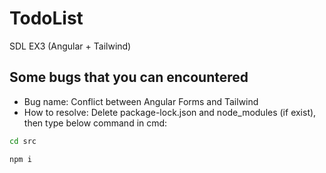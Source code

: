 # TodoList
SDL EX3 (Angular + Tailwind)

## Some bugs that you can encountered
- Bug name: Conflict between Angular Forms and Tailwind
- How to resolve: Delete package-lock.json and node_modules (if exist), then type below command in cmd:
```bash
cd src 
```
```bash
npm i 
```


